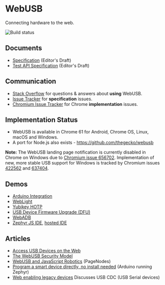 WebUSB
======

Connecting hardware to the web.

![Build status](https://github.com/WICG/webusb/actions/workflows/pr-push.yml/badge.svg)

Documents
---------

* [Specification](https://wicg.github.io/webusb/) (Editor's Draft)
* [Test API Specification](https://wicg.github.io/webusb/test/) (Editor's Draft)

Communication
-------------

* [Stack Overflow](https://stackoverflow.com/questions/tagged/webusb) for questions & answers about **using** WebUSB.
* [Issue Tracker](https://github.com/wicg/webusb/issues) for **specification** issues.
* [Chromium Issue Tracker](https://bugs.chromium.org/p/chromium/issues/list?q=component%3ABlink>USB) for Chrome **implementation** issues.

Implementation Status
---------------------

* WebUSB is available in Chrome 61 for Android, Chrome OS, Linux, macOS and Windows.
* A port for Node.js also exists - https://github.com/thegecko/webusb

**Note:** The WebUSB landing page notification is currently disabled in Chrome on Windows due to [Chromium issue 656702](https://crbug.com/656702). Implementation of new, more stable USB support for Windows is tracked by Chromium issues [422562](https://crbug.com/422562) and [637404](https://crbug.com/637404).

Demos
-----

* [Arduino Integration](https://github.com/webusb/arduino/)
* [WebLight](https://github.com/sowbug/weblight)
* [Yubikey HOTP](https://github.com/santiagotorres/yubikey-webusb)
* [USB Device Firmware Upgrade (DFU)](https://github.com/devanlai/webdfu)
* [WebADB](https://github.com/webadb/webadb.js)
* [Zephyr JS IDE](https://github.com/01org/zephyrjs-ide), [hosted IDE](https://01org.github.io/zephyrjs-ide/)

Articles
--------

* [Access USB Devices on the Web](https://developers.google.com/web/updates/2016/03/access-usb-devices-on-the-web)
* [The WebUSB Security Model](https://medium.com/dev-channel/the-webusb-security-model-f48ee04de0ab)
* [WebUSB and JavaScript Robotics](http://iceddev.com/blog/webusb-and-javascript-robotics/) (PageNodes)
* [Program a smart device directly, no install needed](https://medium.com/@kennethrohde/program-a-smart-device-directly-no-install-needed-cd8b29320d76) (Arduino running Zephyr)
* [Web enabling legacy devices](https://medium.com/@larsgk/web-enabling-legacy-devices-dc3ecb9400ed) Discusses USB CDC (USB Serial devices)
